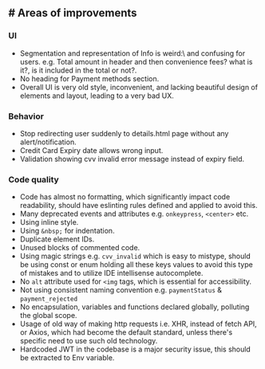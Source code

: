 ## # Areas of improvements
### UI
- Segmentation and representation of Info is weird:\ and confusing for users. 
e.g. Total amount in header and then convenience fees? what is it?, is it included in the total or not?. 
- No heading for Payment methods section.
- Overall UI is very old style, inconvenient, and lacking beautiful design of elements and layout, leading to a very bad UX.
### Behavior
- Stop redirecting user suddenly to details.html page without any alert/notification.
- Credit Card Expiry date allows wrong input.
- Validation showing cvv invalid error message instead of expiry field. 
### Code quality
- Code has almost no formatting, which significantly impact code readability, should have eslinting rules defined and applied to avoid this.
- Many deprecated events and attributes e.g. `onkeypress`, `<center>` etc.
- Using inline style.
- Using `&nbsp;` for indentation.
- Duplicate element IDs.
- Unused blocks of commented code.
- Using magic strings e.g. `cvv_invalid` which is easy to mistype, should be using const or enum holding all these keys values to avoid this type of mistakes and to utilize IDE intellisense autocomplete.
- No `alt` attribute used for `<img` tags, which is essential for accessibility.
- Not using consistent naming convention e.g. `paymentStatus` & `payment_rejected`
- No encapsulation, variables and functions declared globally, polluting the global scope.
- Usage of old way of making http requests i.e. XHR, instead of fetch API, or Axios, which had become the default standard, unless there's specific need to use such old technology.
- Hardcoded JWT in the codebase is a major security issue, this should be extracted to Env variable. 
